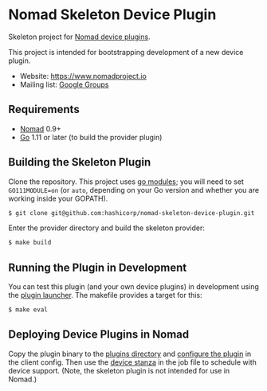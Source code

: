 Nomad Skeleton Device Plugin
==================

Skeleton project for [Nomad device plugins](https://www.nomadproject.io/docs/internals/plugins/devices.html).

This project is intended for bootstrapping development of a new device plugin.

- Website: https://www.nomadproject.io
- Mailing list: [Google Groups](http://groups.google.com/group/nomad-tool)

Requirements
------------

- [Nomad](https://www.nomadproject.io/downloads.html) 0.9+
- [Go](https://golang.org/doc/install) 1.11 or later (to build the provider plugin)

Building the Skeleton Plugin
---------------------

Clone the repository. This project uses [go modules](https://github.com/golang/go/wiki/Modules); you will need to
set `GO111MODULE=on` (or `auto`, depending on your Go version and whether you are working inside your GOPATH).

```sh
$ git clone git@github.com:hashicorp/nomad-skeleton-device-plugin.git
```

Enter the provider directory and build the skeleton provider:

```sh
$ make build
```

Running the Plugin in Development
---------------------

You can test this plugin (and your own device plugins) in development using the
[plugin launcher](https://github.com/hashicorp/nomad/tree/master/plugins/shared/cmd/launcher). The makefile provides
a target for this:

```sh
$ make eval
```

Deploying Device Plugins in Nomad
----------------------

Copy the plugin binary to the
[plugins directory](https://www.nomadproject.io/docs/configuration/index.html#plugin_dir) and
[configure the plugin](https://www.nomadproject.io/docs/configuration/plugin.html) in the client config. Then use the
[device stanza](https://www.nomadproject.io/docs/job-specification/device.html) in the job file to schedule with
device support. (Note, the skeleton plugin is not intended for use in Nomad.)
